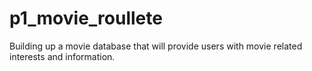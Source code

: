 # p1_movie_roullete
Building up a movie database that will provide users with movie related interests and information.
